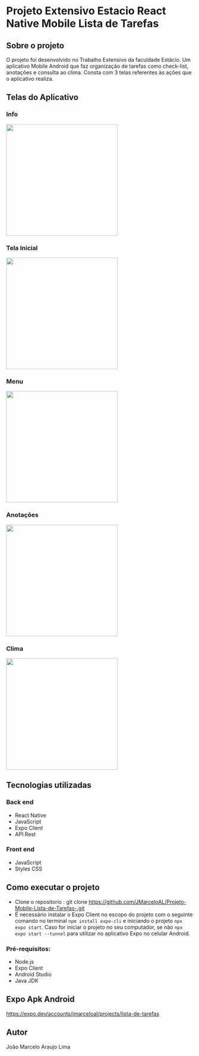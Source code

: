 # Projeto Extensivo Estacio React Native Mobile Lista de Tarefas

## Sobre o projeto
O projeto foi desenvolvido no Trabalho Extensivo da faculdade Estácio.
Um aplicativo Mobile Android que faz organização de tarefas como check-list, anotações e consulta ao clima. Consta com 3 telas referentes às ações que o aplicativo realiza.

## Telas do Aplicativo

### Info
<img src="https://github.com/JMarceloAL/Projeto-Mobile-Lista-de-Tarefas-/blob/main/assets/Info.png" width="300">

### Tela Inicial
<img src="https://github.com/JMarceloAL/Projeto-Mobile-Lista-de-Tarefas-/blob/main/assets/Tarefas.png" width="300">

### Menu 
<img src="https://github.com/JMarceloAL/Projeto-Mobile-Lista-de-Tarefas-/blob/main/assets/Menu.png" width="300">

### Anotações
<img src="https://github.com/JMarceloAL/Projeto-Mobile-Lista-de-Tarefas-/blob/main/assets/Anotacao.png" width="300">

### Clima
<img src="https://github.com/JMarceloAL/Projeto-Mobile-Lista-de-Tarefas-/blob/main/assets/Clima.png" width="300">

## Tecnologias utilizadas

### Back end
- React Native
- JavaScript
- Expo Client
- API Rest

### Front end
- JavaScript
- Styles CSS

## Como executar o projeto
- Clone o repositorio : git clone https://github.com/JMarceloAL/Projeto-Mobile-Lista-de-Tarefas-.git
- É necessário instalar o Expo Client no escopo do projeto com o seguinte comando no terminal `npm install expo-cli` e iniciando o projeto `npx expo start`. Caso for iniciar o projeto no seu computador, se não `npx expo start --tunnel` para utilizar no aplicativo Expo no celular Android.
### Pré-requisitos: 
- Node.js
- Expo Client
- Android Studio
- Java JDK
  
## Expo Apk Android

https://expo.dev/accounts/jmarceloal/projects/lista-de-tarefas

## Autor
João Marcelo Araujo Lima
